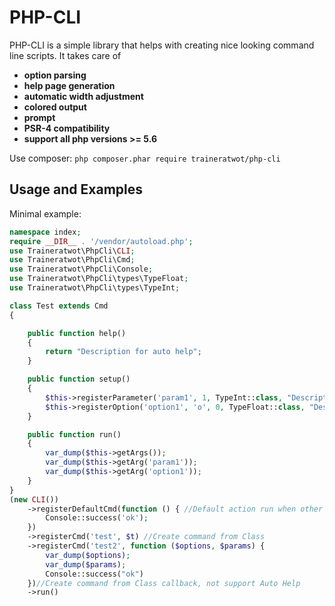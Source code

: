 # PHP-CLI

PHP-CLI is a simple library that helps with creating nice looking command line scripts.
It takes care of

- **option parsing**
- **help page generation**
- **automatic width adjustment**
- **colored output**
- **prompt**
- **PSR-4 compatibility**
- **support all php versions >= 5.6**

Use composer:
```php composer.phar require traineratwot/php-cli```

## Usage and Examples

Minimal example:

```php
namespace index;
require __DIR__ . '/vendor/autoload.php';
use Traineratwot\PhpCli\CLI;
use Traineratwot\PhpCli\Cmd;
use Traineratwot\PhpCli\Console;
use Traineratwot\PhpCli\types\TypeFloat;
use Traineratwot\PhpCli\types\TypeInt;

class Test extends Cmd
{

	public function help()
	{
		return "Description for auto help";
	}

	public function setup()
	{
		$this->registerParameter('param1', 1, TypeInt::class, "Description for param1");// value after action
		$this->registerOption('option1', 'o', 0, TypeFloat::class, "Description for option1");//--option1=value,--option1 value,-o=value,-o value
	}

	public function run()
	{
		var_dump($this->getArgs());
		var_dump($this->getArg('param1'));
		var_dump($this->getArg('option1'));
	}
}
(new CLI())
	->registerDefaultCmd(function () { //Default action run when other command is not available
		Console::success('ok');
	})
	->registerCmd('test', $t) //Create command from Class
	->registerCmd('test2', function ($options, $params) {
		var_dump($options);
		var_dump($params);
		Console::success("ok")
	})//Create command from Class callback, not support Auto Help
	->run()
```
